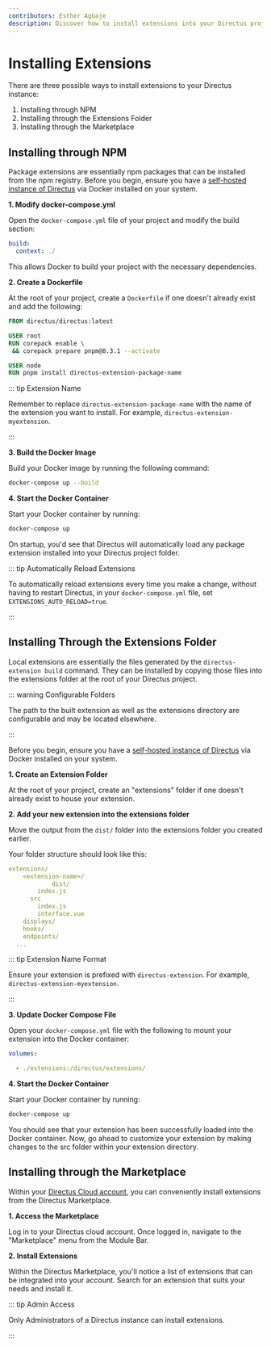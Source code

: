 ```yaml
---
contributors: Esther Agbaje
description: Discover how to install extensions into your Directus project.
---
```


# Installing Extensions

There are three possible ways to install extensions to your Directus instance:

1. Installing through NPM
2. Installing through the Extensions Folder
3. Installing through the Marketplace

## Installing through NPM

Package extensions are essentially npm packages that can be installed from the npm registry. Before you begin, ensure
you have a [self-hosted instance of Directus](/self-hosted/quickstart) via Docker installed on your system.

**1. Modify docker-compose.yml**

Open the `docker-compose.yml` file of your project and modify the build section:

```yaml
build:
  context: ./
```

This allows Docker to build your project with the necessary dependencies.

**2. Create a Dockerfile**

At the root of your project, create a `Dockerfile` if one doesn't already exist and add the following:

```Dockerfile
FROM directus/directus:latest

USER root
RUN corepack enable \
 && corepack prepare pnpm@8.3.1 --activate

USER node
RUN pnpm install directus-extension-package-name
```

::: tip Extension Name

Remember to replace `directus-extension-package-name` with the name of the extension you want to install. For example,
`directus-extension-myextension`.

:::

**3. Build the Docker Image**

Build your Docker image by running the following command:

```bash
docker-compose up --build
```

**4. Start the Docker Container**

Start your Docker container by running:

```bash
docker-compose up
```

On startup, you'd see that Directus will automatically load any package extension installed into your Directus project
folder.

::: tip Automatically Reload Extensions

To automatically reload extensions every time you make a change, without having to restart Directus, in your
`docker-compose.yml` file, set `EXTENSIONS_AUTO_RELOAD=true`.

:::

## Installing Through the Extensions Folder

Local extensions are essentially the files generated by the `directus-extension build` command. They can be installed by
copying those files into the extensions folder at the root of your Directus project.

::: warning Configurable Folders

The path to the built extension as well as the extensions directory are configurable and may be located elsewhere.

:::

Before you begin, ensure you have a [self-hosted instance of Directus](/self-hosted/quickstart) via Docker installed on
your system.

**1. Create an Extension Folder**

At the root of your project, create an "extensions" folder if one doesn't already exist to house your extension.

**2. Add your new extension into the extensions folder**

Move the output from the `dist/` folder into the extensions folder you created earlier.

Your folder structure should look like this:

```yaml
extensions/
	<extension-name>/
			dist/
        index.js
      src
        index.js
        interface.vue
	displays/
	hooks/
	endpoints/
  ...
```

::: tip Extension Name Format

Ensure your extension is prefixed with `directus-extension`. For example, `directus-extension-myextension`.

:::

**3. Update Docker Compose File**

Open your `docker-compose.yml` file with the following to mount your extension into the Docker container:

```yaml
volumes:

  - ./extensions:/directus/extensions/
```

**4. Start the Docker Container**

Start your Docker container by running:

```bash
docker-compose up
```

You should see that your extension has been successfully loaded into the Docker container. Now, go ahead to customize
your extension by making changes to the src folder within your extension directory.

## Installing through the Marketplace

Within your [Directus Cloud account](https://directus.cloud), you can conveniently install extensions from the Directus
Marketplace.

**1. Access the Marketplace**

Log in to your Directus cloud account. Once logged in, navigate to the "Marketplace" menu from the Module Bar.

**2. Install Extensions**

Within the Directus Marketplace, you'll notice a list of extensions that can be integrated into your account. Search for
an extension that suits your needs and install it.

::: tip Admin Access

Only Administrators of a Directus instance can install extensions.

:::
